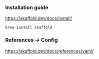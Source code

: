 ### Installation guide
https://skaffold.dev/docs/install/

```
brew install skaffold
```

### References -> Config
https://skaffold.dev/docs/references/yaml/
